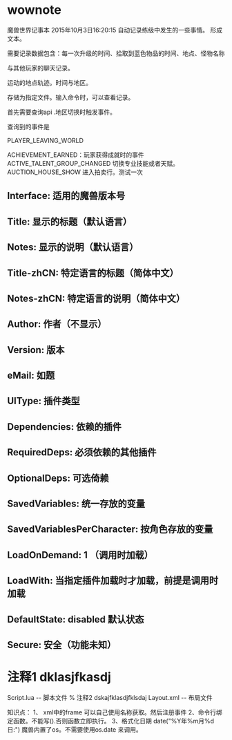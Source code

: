 # wownote
魔兽世界记事本
2015年10月3日16:20:15
自动记录练级中发生的一些事情。
形成文本。

需要记录数据包含：每一次升级的时间、拾取到蓝色物品的时间、地点、怪物名称

与其他玩家的聊天记录。

运动的地点轨迹。时间与地区。

存储为指定文件。输入命令时，可以查看记录。

首先需要查询api .地区切换时触发事件。

查询到的事件是

 PLAYER_LEAVING_WORLD

 ACHIEVEMENT_EARNED：玩家获得成就时的事件
 ACTIVE_TALENT_GROUP_CHANGED 切换专业技能或者天赋。
 AUCTION_HOUSE_SHOW  进入拍卖行。测试一次


 ## Interface: 适用的魔兽版本号 
## Title: 显示的标题（默认语言） 
## Notes: 显示的说明（默认语言） 
## Title-zhCN: 特定语言的标题（简体中文） 
## Notes-zhCN: 特定语言的说明（简体中文） 
## Author: 作者（不显示） 
## Version: 版本 
## eMail: 如题 
## UIType: 插件类型 
## Dependencies: 依赖的插件 
## RequiredDeps: 必须依赖的其他插件 
## OptionalDeps: 可选倚赖 
## SavedVariables: 统一存放的变量 
## SavedVariablesPerCharacter: 按角色存放的变量 
## LoadOnDemand: 1 （调用时加载） 
## LoadWith: 当指定插件加载时才加载，前提是调用时加载 
## DefaultState: disabled 默认状态 
## Secure: 安全（功能未知） 
# 注释1 dklasjfkasdj 
Script.lua -- 脚本文件 
% 注释2 dskajfklasdjfklsdaj 
Layout.xml -- 布局文件

知识点：
1、 xml中的frame 可以自己使用名称获取。然后注册事件
2、命令行绑定函数。不能写().否则函数立即执行。
3、格式化日期 date("%Y年%m月%d日:") 魔兽内置了os。不需要使用os.date  来调用。


